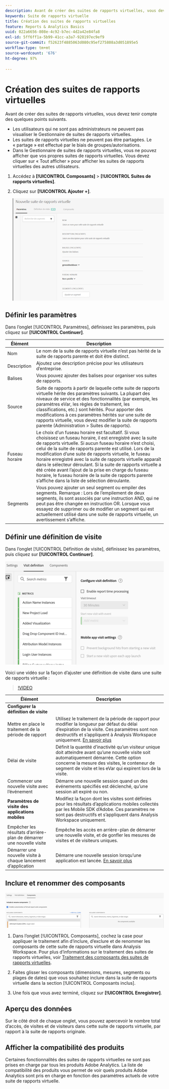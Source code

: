 ```yaml
---
description: Avant de créer des suites de rapports virtuelles, vous devez tenir compte des quelques points suivants.
keywords: Suite de rapports virtuelle
title: Création des suites de rapports virtuelles
feature: Reports & Analytics Basics
uuid: 022a6656-808e-4c92-b7ec-4d2a42e84fa8
exl-id: 5ff6ff1a-5b99-41cc-a3a7-928197ec9ef9
source-git-commit: f52623f4885063d080c95ef275808a3d051895e5
workflow-type: tm+mt
source-wordcount: '676'
ht-degree: 97%

---
```


# Création des suites de rapports virtuelles

Avant de créer des suites de rapports virtuelles, vous devez tenir compte des quelques points suivants.

* Les utilisateurs qui ne sont pas administrateurs ne peuvent pas visualiser le Gestionnaire de suites de rapports virtuelles.
* Les suites de rapports virtuelles ne peuvent pas être partagées. Le « partage » est effectué par le biais de groupes/autorisations.
* Dans le Gestionnaire de suites de rapports virtuelles, vous ne pouvez afficher que vos propres suites de rapports virtuelles. Vous devez cliquer sur « Tout afficher » pour afficher les suites de rapports virtuelles des autres utilisateurs.

1. Accédez à **[!UICONTROL Composants]** > **[!UICONTROL Suites de rapports virtuelles]**.
1. Cliquez sur **[!UICONTROL Ajouter +]**.

   ![](assets/new_vrs.png)

## Définir les paramètres

Dans l’onglet [!UICONTROL Paramètres], définissez les paramètres, puis cliquez sur **[!UICONTROL Continuer]**.

| Élément | Description |
| --- |--- |
| Nom | Le nom de la suite de rapports virtuelle n’est pas hérité de la suite de rapports parente et doit être distinct. |
| Description | Ajoutez une description précise pour les utilisateurs d’entreprise. |
| Balises | Vous pouvez ajouter des balises pour organiser vos suites de rapports. |
| Source | Suite de rapports à partir de laquelle cette suite de rapports virtuelle hérite des paramètres suivants. La plupart des niveaux de service et des fonctionnalités (par exemple, les paramètres eVar, les règles de traitement, les classifications, etc.) sont hérités. Pour apporter des modifications à ces paramètres hérités sur une suite de rapports virtuelle, vous devez modifier la suite de rapports parente (Administration > Suites de rapports). |
| Fuseau horaire | Le choix d’un fuseau horaire est facultatif. Si vous choisissez un fuseau horaire, il est enregistré avec la suite de rapports virtuelle. Si aucun fuseau horaire n’est choisi, celui de la suite de rapports parente est utilisé.  Lors de la modification d’une suite de rapports virtuelle, le fuseau horaire enregistré avec la suite de rapports virtuelle apparaît dans le sélecteur déroulant. Si la suite de rapports virtuelle a été créée avant l’ajout de la prise en charge du fuseau horaire, le fuseau horaire de la suite de rapports parente s’affiche dans la liste de sélection déroulante. |
| Segments | Vous pouvez ajouter un seul segment ou empiler des segments.   Remarque : Lors de l’empilement de deux segments, ils sont associés par une instruction AND, qui ne peut pas être changée en instruction OR. Lorsque vous essayez de supprimer ou de modifier un segment qui est actuellement utilisé dans une suite de rapports virtuelle, un avertissement s’affiche. |

## Définir une définition de visite

Dans l’onglet [!UICONTROL Définition de visite], définissez les paramètres, puis cliquez sur **[!UICONTROL Continuer]**.

![](assets/visit-definition.png)

Voici une vidéo sur la façon d’ajuster une définition de visite dans une suite de rapports virtuelle :

>[!VIDEO](https://video.tv.adobe.com/v/23545/?quality=12)

| Élément | Description |
| --- |--- |
| **Configurer la définition de visite** |  |
| Mettre en place le traitement de la période de rapport | Utilisez le traitement de la période de rapport pour modifier la longueur par défaut du délai d’expiration de la visite. Ces paramètres sont non destructifs et s’appliquent à Analysis Workspace uniquement. [En savoir plus](/help/components/vrs/vrs-report-time-processing.md) |
| Délai de visite | Définit la quantité d’inactivité qu’un visiteur unique doit atteindre avant qu’une nouvelle visite soit automatiquement démarrée. Cette option concerne la mesure des visites, le conteneur de segment de visite et les eVar qui expirent lors de la visite. |
| Commencer une nouvelle visite avec l’événement | Démarre une nouvelle session quand un des événements spécifiés est déclenché, qu’une session ait expiré ou non. |
| **Paramètres de visite des applications mobiles** | Modifiez la façon dont les visites sont définies pour les résultats d’applications mobiles collectés par les Mobile SDK d’Adobe. Ces paramètres ne sont pas destructifs et s’appliquent dans Analysis Workspace uniquement. |
| Empêcher les résultats d’arrière-plan de démarrer une nouvelle visite | Empêche les accès en arrière-plan de démarrer une nouvelle visite, et de gonfler les mesures de visites et de visiteurs uniques. |
| Démarrer une nouvelle visite à chaque lancement d’application | Démarre une nouvelle session lorsqu’une application est lancée. [En savoir plus](/help/components/vrs/vrs-mobile-visit-processing.md) |

## Inclure et renommer des composants

![](assets/components.png)

1. Dans l’onglet [!UICONTROL Composants], cochez la case pour appliquer le traitement afin d’inclure, d’exclure et de renommer les composants de cette suite de rapports virtuelle dans Analysis Workspace.
Pour plus d’informations sur le traitement des suites de rapports virtuelles, voir [Traitement des composants des suites de rapports virtuelles](https://experienceleague.adobe.com/docs/analytics/components/virtual-report-suites/vrs-components.html?lang=fr#virtual-report-suites).

1. Faites glisser les composants (dimensions, mesures, segments ou plages de dates) que vous souhaitez inclure dans la suite de rapports virtuelle dans la section [!UICONTROL Composants inclus].

1. Une fois que vous avez terminé, cliquez sur **[!UICONTROL Enregistrer]**.

## Aperçu des données

Sur le côté droit de chaque onglet, vous pouvez apercevoir le nombre total d’accès, de visites et de visiteurs dans cette suite de rapports virtuelle, par rapport à la suite de rapports originale.

## Afficher la compatibilité des produits

Certaines fonctionnalités des suites de rapports virtuelles ne sont pas prises en charge par tous les produits Adobe Analytics. La liste de compatibilité des produits vous permet de voir quels produits Adobe Analytics sont pris en charge en fonction des paramètres actuels de votre suite de rapports virtuelle.
